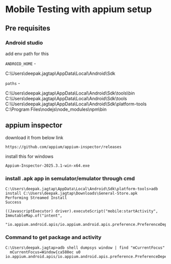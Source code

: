 # Mobile Testing with appium setup

## Pre requisites

### Android studio
  add env path for this

  `ANDROID_HOME` - 
  
  C:\Users\deepak.jagtap\AppData\Local\Android\Sdk

  `paths` - 

   C:\Users\deepak.jagtap\AppData\Local\Android\Sdk\tools\bin
   C:\Users\deepak.jagtap\AppData\Local\Android\Sdk\tools
   C:\Users\deepak.jagtap\AppData\Local\Android\Sdk\platform-tools
   C:\Program Files\nodejs\node_modules\npm\bin

## appium inspector

download it from below link 

```
https://github.com/appium/appium-inspector/releases
```
install this for windows

`Appium-Inspector-2025.3.1-win-x64.exe`


### install .apk app in semulator/emulator through cmd

```
C:\Users\deepak.jagtap\AppData\Local\Android\Sdk\platform-tools>adb install C:\Users\deepak.jagtap\Downloads\General-Store.apk
Performing Streamed Install
Success

((JavascriptExecutor) driver).executeScript("mobile:startActivity", ImmutableMap.of("intent",
				"io.appium.android.apis/io.appium.android.apis.preference.PreferenceDependencies"));

```

### Command to get package and activity 

```
C:\Users\deepak.jagtap>adb shell dumpsys window | find "mCurrentFocus"
  mCurrentFocus=Window{ca580ec u0 io.appium.android.apis/io.appium.android.apis.preference.PreferenceDependencies}
```
